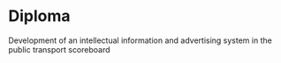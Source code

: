 # Diploma
Development of an intellectual information and advertising system in the public transport scoreboard
